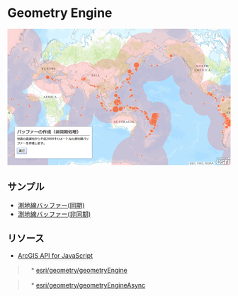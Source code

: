 # Geometry Engine

[![](img/geometryengine.png)]()

## サンプル
* [測地線バッファー(同期)](http://esrijapan.github.io/arcgis-samples-js/geometry-engine/sync_eq.html)
* [測地線バッファー(非同期)](http://esrijapan.github.io/arcgis-samples-js/geometry-engine/async_eq.html)

## リソース

* [ArcGIS API for JavaScript](https://developers.arcgis.com/javascript/)
>　* [esri/geometry/geometryEngine](https://developers.arcgis.com/javascript/jsapi/esri.geometry.geometryengine-amd.html)

>　* [esri/geometry/geometryEngineAsync](https://developers.arcgis.com/javascript/jsapi/esri.geometry.geometryengineasync-amd.html)
